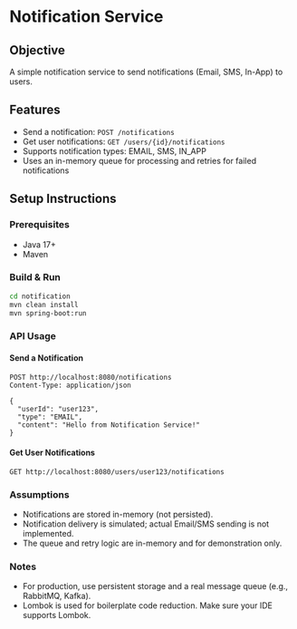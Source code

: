 # Notification Service

## Objective
A simple notification service to send notifications (Email, SMS, In-App) to users.

## Features
- Send a notification: `POST /notifications`
- Get user notifications: `GET /users/{id}/notifications`
- Supports notification types: EMAIL, SMS, IN_APP
- Uses an in-memory queue for processing and retries for failed notifications

## Setup Instructions

### Prerequisites
- Java 17+
- Maven

### Build & Run

```sh
cd notification
mvn clean install
mvn spring-boot:run
```

### API Usage

#### Send a Notification

```http
POST http://localhost:8080/notifications
Content-Type: application/json

{
  "userId": "user123",
  "type": "EMAIL",
  "content": "Hello from Notification Service!"
}
```

#### Get User Notifications

```http
GET http://localhost:8080/users/user123/notifications
```

### Assumptions
- Notifications are stored in-memory (not persisted).
- Notification delivery is simulated; actual Email/SMS sending is not implemented.
- The queue and retry logic are in-memory and for demonstration only.

### Notes
- For production, use persistent storage and a real message queue (e.g., RabbitMQ, Kafka).
- Lombok is used for boilerplate code reduction. Make sure your IDE supports Lombok.

